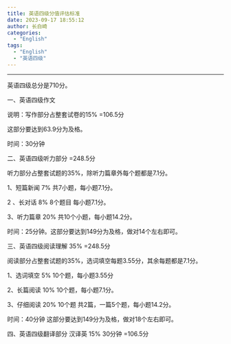 ```yaml
---
title: 英语四级分值评估标准
date: 2023-09-17 18:55:12
author: 长白崎
categories:
  - "English"
tags:
  - "English"
  - "英语四级"
---
```




***
英语四级总分是710分。

一、英语四级作文

说明：写作部分占整套试卷的15% =106.5分

这部分要达到63.9分为及格。

时间：30分钟

二、英语四级听力部分 =248.5分

听力部分占整套试题的35%，除听力篇章外每个题都是7.1分。

1、短篇新闻 7% 共7小题，每小题7.1分。

2 、长对话 8% 8个题目 每小题7.1分。

3、听力篇章 20% 共10个小题，每小题14.2分。

时间：25分钟。这部分要达到149分为及格，做对14个左右即可。

三、英语四级阅读理解 35% =248.5分

阅读部分占整套试题的35%，选词填空每题3.55分，其余每题都是7.1分。

1、选词填空 5% 10个题，每小题3.55分

2、长篇阅读 10% 10个题，每小题7.1分。

3、仔细阅读 20% 10个题 共2篇，一篇5个题，每小题14.2分。

时间：40分钟 这部分要达到149分为及格，做对18个左右即可。

四、英语四级翻译部分 汉译英 15% 30分钟 =106.5分
